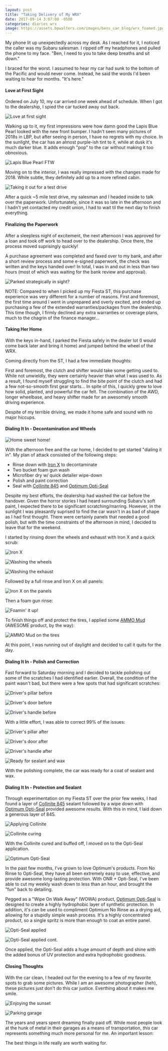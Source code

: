 ```yaml
---
layout: post
title: "Taking Delivery of My WRX"
date: 2017-09-14 3:07:00 -0500
categories: diaries wrx
image: https://assets.bpwalters.com/images/bens_car_blog/wrx_foamed.jpg
---
```


<span class="is-first-letter">M</span>y phone lit up unexpectedly across my desk.  As I reached for it, I noticed the caller was my Subaru salesman.  I ripped off my headphones and pulled the phone to my face.  "Ben, I need to you to take deep breaths and sit down."

I braced for the worst.  I assumed to hear my car had sunk to the bottom of the Pacific and would never come.  Instead, he said the words I'd been waiting to hear for months.  "It's here."

#### Love at First Sight

Ordered on July 10, my car arrived one week ahead of schedule.  When I got to the dealership, I spied the car tucked away out back.

![Love at first sight](https://assets.bpwalters.com/images/bens_car_blog/wrx_pickup_1.jpg)

Walking up to it, my first impressions were how damn good the Lapis Blue Pearl looked with the new front bumper.  I hadn't seen many pictures of 2018s in LBP, but after seeing in person, I have no regrets with my choice.  In the sunlight, the car has an almost purple-ish tint to it, while at dusk it's much darker blue.  It adds enough "pop" to the car without making it too obnoxious.

![Lapis Blue Pearl FTW](https://assets.bpwalters.com/images/bens_car_blog/wrx_pickup_2.jpg)

Moving on to the interior, I was really impressed with the changes made for 2018.  While subtle, they definitely add up to a more refined cabin.

![Taking it out for a test drive](https://assets.bpwalters.com/images/bens_car_blog/wrx_pickup_test_drive.jpg)

After a quick ~5 mile test drive, my salesman and I headed inside to talk over the paperwork.  Unfortunately, since it was so late in the afternoon and I hadn't yet contacted my credit union, I had to wait til the next day to finish everything.

#### Finalizing the Paperwork

After a sleepless night of excitement, the next afternoon I was approved for a loan and took off work to head over to the dealership.  Once there, the process moved suprisingly quickly!

A purchase agreement was completed and faxed over to my bank, and after a short review process and some e-signed paperwork, the check was written and the keys handed over!  In total, I was in and out in less than two hours (most of which was waiting for the bank review and approval).

![Parked strategically in sight?](https://assets.bpwalters.com/images/bens_car_blog/wrx_pickup_paperwork.jpg)

NOTE: Compared to when I picked up my Fiesta ST, this purchase experience was very different for a number of reasons.  First and foremost, the first time around I went in unprepared and overly excited, and ended up purchasing a few of the extended warranties/packages from the dealership.  This time though, I firmly declined any extra warranties or coverage plans, much to the chagrin of the finance manager...

#### Taking Her Home

With the keys in-hand, I parked the Fiesta safely in the dealer lot (I would come back later and bring it home) and jumped behind the wheel of the WRX.

Coming directly from the ST, I had a few immediate thoughts:

First and foremost, the clutch and shifter would take some getting used to.  While not unwieldly, they were certainly heavier than what I was used to.  As a result, I found myself struggling to find the bite point of the clutch and had a few not-so-smooth first gear starts...  In spite of this, I quickly grew to love how solid, planted, and powerful the car felt.  The combination of the AWD, longer wheelbase, and heavy shifter made for an awesomely smooth driving experience.

Despite of my terrible driving, we made it home safe and sound with no major hiccups.

#### Dialing It In - Decontamination and Wheels

![Home sweet home!](https://assets.bpwalters.com/images/bens_car_blog/wrx_pickup_home.jpg)

With the afternoon free and the car home, I decided to get started "dialing it in".  My plan of attack consisted of the following steps:

* Rinse down with <a href="http://amzn.to/2xCaizQ">Iron X</a> to decontaminate
* Two bucket foam gun wash
* Microfiber dry w/ quick detailer wipe-down
* Polish and paint correction
* Seal with <a href="http://amzn.to/2xC0KVf">Collinite 845</a> and <a href="http://amzn.to/2wt3yPv">Optimum Opti-Seal</a>

Despite my best efforts, the dealership had washed the car before the handover.  Given the horror stories I had heard surrounding Subaru's soft paint, I expected there to be significant scratching/marring.  However, in the sunlight I was pleasantly suprised to find the car wasn't in as bad of shape as I had first thought.  There were certainly panels that needed a good polish, but with the time constraints of the afternoon in mind, I decided to leave that for the weekend.

I started by rinsing down the wheels and exhaust with Iron X and a quick scrub:

![Iron X](https://assets.bpwalters.com/images/bens_car_blog/iron_x.jpg)

![Washing the wheels](https://assets.bpwalters.com/images/bens_car_blog/wrx_wash_1.jpg)

![Washing the exhaust](https://assets.bpwalters.com/images/bens_car_blog/wrx_wash_3.jpg)

Followed by a full rinse and Iron X on all panels:

![Iron X on the panels](https://assets.bpwalters.com/images/bens_car_blog/wrx_wash_4.jpg)

Then a foam gun rinse:

![Foamin' it up!](https://assets.bpwalters.com/images/bens_car_blog/wrx_wash_2.jpg)

To finish things off and protect the tires, I applied some <a href="https://www.ammonyc.com/shop/ammo-mud-tire-gel/">AMMO Mud</a> (AWESOME product, by the way):

![AMMO Mud on the tires](https://assets.bpwalters.com/images/bens_car_blog/wrx_ammo_mud.jpg)

At this point, I was running out of daylight and decided to call it quits for the day.

#### Dialing It In - Polish and Correction

Fast forward to Saturday morning and I decided to tackle polishing out some of the scratches I had identified earlier.  Overall, the condition of the paint wasn't bad, but there were a few spots that had significant scratches:

![Driver's pillar before](https://assets.bpwalters.com/images/bens_car_blog/wrx_polish_pillar_before.jpg)

![Driver's door before](https://assets.bpwalters.com/images/bens_car_blog/wrx_polish_door_before.jpg)

![Driver's handle before](https://assets.bpwalters.com/images/bens_car_blog/wrx_polish_handle_before.jpg)

With a little effort, I was able to correct 99% of the issues:

![Driver's pillar after](https://assets.bpwalters.com/images/bens_car_blog/wrx_polish_pillar_after.jpg)

![Driver's door after](https://assets.bpwalters.com/images/bens_car_blog/wrx_polish_door_after.jpg)

![Driver's handle after](https://assets.bpwalters.com/images/bens_car_blog/wrx_polish_handle_after.jpg)

![Ready for sealant and wax](https://assets.bpwalters.com/images/bens_car_blog/wrx_polish_complete.jpg)

With the polishing complete, the car was ready for a coat of sealant and wax.

#### Dialing It In - Protection and Sealant

Through experimentation on my Fiesta ST over the prior few weeks, I had found a layer of <a href="http://amzn.to/2xC0KVf">Collinite 845</a> sealant followed by a wipe down with <a href="http://amzn.to/2wt3yPv">Optimum Opti-Seal</a> provided awesome results.  With this in mind, I laid down a generous layer of 845.

![Applying Collinite](https://assets.bpwalters.com/images/bens_car_blog/wrx_collinite_1.jpg)

![Collinite curing](https://assets.bpwalters.com/images/bens_car_blog/wrx_collinite_2.jpg)

With the Collinite cured and buffed off, I moved on to the Opti-Seal application.

![Optimum Opti-Seal](https://assets.bpwalters.com/images/bens_car_blog/opti_seal.jpg)

In the past few months, I've grown to love Optimum's products.  From No Rinse to Opti-Seal, they have all been extremely easy to use, effective, and provide awesome long-lasting protection.  With ONR + Opti-Seal, I've been able to cut my weekly wash down to less than an hour, and brought the "fun" back to detailing.

Pegged as a "Wipe On Walk Away" (WOWA) product, <a href="http://amzn.to/2wt3yPv">Optimum Opti-Seal</a> is designed to create a highly hydrophobic layer of synthetic protection.  In addition, it's can be used to compliment Optimium No Rinse as a drying aid, allowing for a stupidly simple wash process.  It's a highly concentrated product, so a single spritz is more than enough to coat an entire panel.

![Opti-Seal applied](https://assets.bpwalters.com/images/bens_car_blog/wrx_opti_seal_1.jpg)

![Opti-Seal applied cont.](https://assets.bpwalters.com/images/bens_car_blog/wrx_opti_seal_2.jpg)

Once applied, the Opti-Seal adds a huge amount of depth and shine with the added bonus of UV protection and extra hydrophobic goodness.

#### Closing Thoughts

With the car clean, I headed out for the evening to a few of my favorite spots to grab some pictures.  While I am an awesome photographer (heh), these pictures just don't do this car justice.  Everthing about it makes me smile.

![Enjoying the sunset](https://assets.bpwalters.com/images/bens_car_blog/wrx_sunset_1.jpg)

![Parking garage](https://assets.bpwalters.com/images/bens_car_blog/wrx_garage_1.jpg)


The years and years spent dreaming finally paid off.  While most people look at the hunk of metal in their garages as a means of transportation, *this* car represents something much more personal for me.  An important lesson:

The best things in life really are worth waiting for.